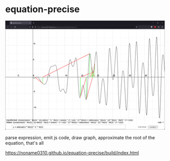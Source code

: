 # equation-precise

![ingame](docs/ingame.png)

parse expression, emit js code, draw graph, approximate the root of the equation, that's all

https://noname0310.github.io/equation-precise/build/index.html
